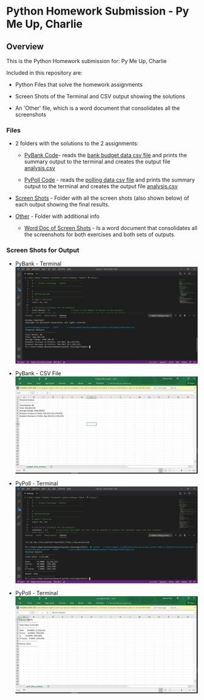 # Python Homework Submission - Py Me Up, Charlie

## Overview

This is the Python Homework submission for: Py Me Up, Charlie  

Included in this repository are: 
* Python Files that solve the homework assignments

* Screen Shots of the Terminal and CSV output showing the solutions

* An 'Other' file, which is a word document that consolidates all the screenshots 


### Files

* 2 folders with the solutions to the 2 assignments:

  * [PyBank Code](PyBank/main.py)- reads the [bank budget data csv file](PyBank/Resources/budget_data.csv) and prints the summary output to the terminal and creates the output file [analysis.csv](PyBank/analysis/budget_data_analysis.csv)

  * [PyPoll Code](PyPoll/main.py) - reads the [polling data csv file](PyPoll/Resources/election_data.csv) and prints the summary output to the terminal and creates the output file [analysis.csv](PyPoll/analysis/poll_data_analysis.csv)

* [Screen Shots](Images) - Folder with all the screen shots (also shown below) of each output showing the final results.

* [Other](Other) - Folder with additional info  

  * [Word Doc of Screen Shots](Other/Python_PY_Me_Up_Charlie_Screenshots.docx) - Is a word document that consolidates all the screenshots for both exercises and both sets of outputs. 

  
### Screen Shots for Output

* PyBank - Terminal
![PyBank - Terminal](Images/PyBank_Terminal.jpg)

* PyBank - CSV File
![PyBank - CSV File](Images/PyBank_CSV.jpg)

* PyPoll - Terminal
![PyPoll - Terminal](Images/PyPoll_Terminal.jpg)

* PyPoll - Terminal
![PyPoll - CSV File](Images/PyPoll_CSV.jpg)